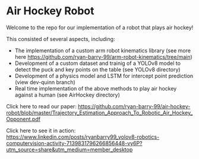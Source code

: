 # Air Hockey Robot
Welcome to the repo for our implementation of a robot that plays air hockey!

This consisted of several aspects, including:
 - The implementation of a custom arm robot kinematics library (see more here https://github.com/ryan-barry-99/arm-robot-kinematics/tree/main)
 - Development of a custom dataset and trainig of a YOLOv8 model to detect the puck and key points on the table (see YOLOv8 directory)
 - Development of a physics model and LSTM for intercept point prediction (view dev-quinn branch)
 - Real time implementation of the above methods to play air hockey against a human (see AirHockey directory)

Click here to read our paper: https://github.com/ryan-barry-99/air-hockey-robot/blob/master/Trajectory_Estimation_Approach_To_Robotic_Air_Hockey_Opponent.pdf

Click here to see it in action: https://www.linkedin.com/posts/ryanbarry99_yolov8-robotics-computervision-activity-7139831796266856448-vy6P?utm_source=share&utm_medium=member_desktop
